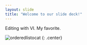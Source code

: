 ```yaml
---
layout: slide
title: "Welcome to our slide deck!"
---
```


Editing with VI. My favorite.

![orderedlistocat](https://octodex.github.com/images/orderedlistocat.png)
{: .center}
